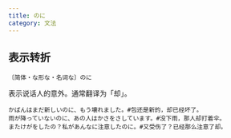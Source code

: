 ```yaml
---
title: のに
category: 文法
---
```


## 表示转折

`〔简体・な形な・名词な〕のに`

表示说话人的意外。通常翻译为「却」。

```example
かばんはまだ新しいのに、もう壊れました。#包还是新的，却已经坏了。
雨が降っていないのに、あの人はかさをさしています。#没下雨，那人却打着伞。
またけがをしたの？私があんなに注意したのに。#又受伤了？已经那么注意了却。
```
